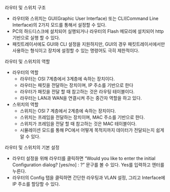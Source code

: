 라우터 및 스위치 구조

- 라우터와 스위치는 GUI(Graphic User Interface) 또는 CLI(Command Line Interface)의 2가지 모드를 통해서 설정할 수 있다.
- PC의 하드디스크에 설치되어 실행되거나 라우터의 Flash 메모리에 설치되어 http 기반으로 실행 할 수 있다.
- 패킷트레이서에도 GUI와 CLI 설정을 지원하지만, GUI의 경우 패킷트레이서에서만 사용하는 형식이고 장치에 설정할 수 있는 명령어도 극히 제한적이다.


라우터 및 스위치의 역할

- 라우터의 역할
  - 라우터는 OSI 7계층에서 3계층에 속하는 장치이다.
  - 라우터는 패킷을 전달하는 장치이며, IP 주소를 기반으로 한다
  - 라우터가 패킷을 전달 할 때 참고하는 것은 라우팅 테이블이다.
  - 라우터는 LAN과 WAN을 연결시켜 주는 중간자 역할을 하고 있다.
- 스위치의 역할
  - 스위치는 OSI 7 계층에서 2계층에 속하는 장치이다.
  - 스위치는 프레임을 전달하는 장치이며, MAC 주소를 기반으로 한다.
  - 스위치가 프레임을 전달 할 때 참고하는 것은 MAC 테이블이다.
  - 시뮬레이션 모드를 통해 PC에서 어떻게 목적지까지 데이터가 전달되는지 쉽게 알 수 있다.


라우터 및 스위치의 기본 설정

- 라우터 설정을 위해 라우터를 클릭하면 “Would you like to enter the initial Configuration dialog? [yes/no] : ?” 문구를 볼 수 있다. Yes를 입력하고 엔터를 누른다.
- 라우터의 Config 탭을 클릭하면 간단한 라우팅과 VLAN 설정, 그리고 Interface에 IP 주소를 할당할 수 있다.
